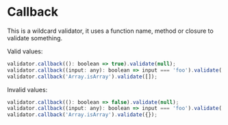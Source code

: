 # Callback

This is a wildcard validator, it uses a function name, method or closure to validate something.

Valid values:

```js
validator.callback((): boolean => true).validate(null);
validator.callback((input: any): boolean => input === 'foo').validate('foo');
validator.callback('Array.isArray').validate([]);
```

Invalid values:

```js
validator.callback((): boolean => false).validate(null);
validator.callback((input: any): boolean => input === 'foo').validate('bar');
validator.callback('Array.isArray').validate({});
```
